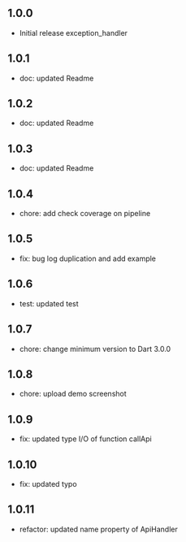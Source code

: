 ## 1.0.0

* Initial release exception_handler

## 1.0.1

* doc: updated Readme

## 1.0.2

* doc: updated Readme

## 1.0.3

* doc: updated Readme

## 1.0.4

* chore: add check coverage on pipeline

## 1.0.5

* fix: bug log duplication and add example

## 1.0.6

* test: updated test

## 1.0.7

* chore: change minimum version to Dart 3.0.0

## 1.0.8

* chore: upload demo screenshot

## 1.0.9

* fix: updated type I/O of function callApi

## 1.0.10

* fix: updated typo

## 1.0.11

* refactor: updated name property of ApiHandler
